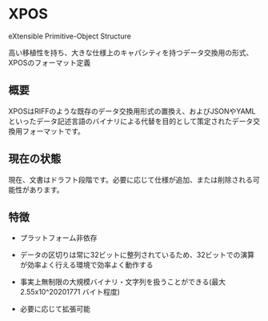 # XPOS

eXtensible Primitive-Object Structure

高い移植性を持ち、大きな仕様上のキャパシティを持つデータ交換用の形式、XPOSのフォーマット定義

## 概要

XPOSはRIFFのような既存のデータ交換用形式の置換え、およびJSONやYAMLといったデータ記述言語のバイナリによる代替を目的として策定されたデータ交換用フォーマットです。

## 現在の状態

現在、文書はドラフト段階です。必要に応じて仕様が追加、または削除される可能性があります。

## 特徴

-	プラットフォーム非依存

-	データの区切りは常に32ビットに整列されているため、32ビットでの演算が効率よく行える環境で効率よく動作する

-	事実上無制限の大規模バイナリ・文字列を扱うことができる(最大 2.55x10^20201771 バイト程度)

-	必要に応じて拡張可能
